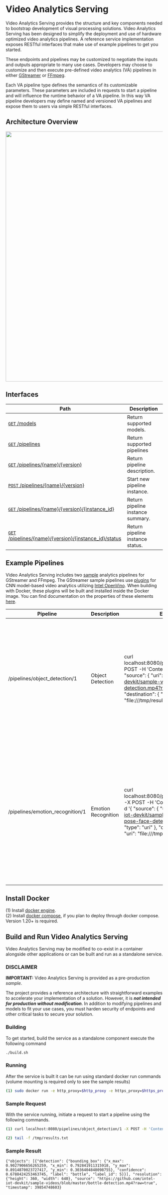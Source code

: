 # Video Analytics Serving

Video Analytics Serving provides the structure and key components needed to bootstrap development of visual processing solutions. Video Analytics Serving has been designed to simplify the deployment and use of hardware optimized video analytics pipelines. A reference service implementation exposes RESTful interfaces that make use of example pipelines to get you started.

These endpoints and pipelines may be customized to negotiate the inputs and outputs appropriate to many use cases. Developers may choose to customize and then execute pre-defined video analytics (VA) pipelines in either [GStreamer](https://github.com/opencv/gst-video-analytics/wiki) or [FFmpeg](https://github.com/OpenVisualCloud/Dockerfiles/blob/master/doc/ffmpeg.md).

 Each VA pipeline type defines the semantics of its customizable parameters. These parameters are included in requests to start a pipeline and will influence the runtime behavior of a VA pipeline. In this way VA pipeline developers may define named and versioned VA pipelines and expose them to users via simple RESTful interfaces.

## Architecture Overview
<img src="doc/html/image/video_analytics_service_architecture.png" width="800">

## Interfaces

| Path | Description |
|----|------|
| [`GET` /models](interfaces.md#get-models) | Return supported models. |
| [`GET` /pipelines](interfaces.md#get-pipelines) | Return supported pipelines |
| [`GET` /pipelines/{name}/{version}](interfaces.md#get-pipelinesnameversion)  | Return pipeline description.|
| [`POST` /pipelines/{name}/{version}](interfaces.md#post-pipelinesnameversion) | Start new pipeline instance. |
| [`GET` /pipelines/{name}/{version}/{instance_id}](interfaces.md#get-pipelinesnameversioninstance_id) | Return pipeline instance summary. |
| [`GET` /pipelines/{name}/{version}/{instance_id}/status](interfaces.md#get-pipelinesnameversioninstance_idstatus) | Return pipeline instance status. |

## Example Pipelines

Video Analytics Serving includes two [sample](pipelines) analytics pipelines for GStreamer and FFmpeg. The GStreamer sample pipelines use [plugins](https://github.com/opencv/gst-video-analytics) for CNN model-based video analytics utilizing [Intel OpenVino](https://software.intel.com/en-us/openvino-toolkit). When building with Docker, these plugins will be built and installed inside the Docker image. You can find documentation on the properties of these elements [here](https://github.com/opencv/gst-video-analytics/wiki/Elements).

|Pipeline| Description| Example Request| Example Detection|
|--------|------------|----------------|------------------|
|/pipelines/object_detection/1|Object Detection|curl localhost:8080/pipelines/object_detection/1 -X POST -H 'Content-Type: application/json' -d '{ "source": { "uri": "https://github.com/intel-iot-devkit/sample-videos/blob/master/bottle-detection.mp4?raw=true", "type": "uri" }, "destination": { "type": "file", "uri": "file:///tmp/results.txt"}}'|{"objects": [{"detection": {"bounding_box": {"x_max": 0.8820319175720215, "x_min": 0.7787219285964966, "y_max": 0.8876367211341858, "y_min": 0.3044118285179138}, "confidence": 0.6628172397613525, "label": "bottle", "label_id": 5}}], "resolution": {"height": 360, "width": 640}, "source": "https://github.com/intel-iot-devkit/sample-videos/blob/master/bottle-detection.mp4?raw=true", "timestamp": 7407821229}|
|/pipelines/emotion_recognition/1|Emotion Recognition|curl localhost:8080/pipelines/emotion_recognition/1 -X POST -H 'Content-Type: application/json' -d '{ "source": { "uri": "https://github.com/intel-iot-devkit/sample-videos/blob/master/head-pose-face-detection-male.mp4?raw=true", "type": "uri" }, "destination": { "type": "file", "uri": "file:///tmp/results1.txt"}}'|{"objects": [{"detection": {"bounding_box": {"x_max": 0.5859826803207397, "x_min": 0.43868017196655273, "y_max": 0.5278626084327698, "y_min": 0.15201044082641602}, "confidence": 0.9999998807907104, "label": "face", "label_id": 1}, "emotion": {"label": "neutral", "model": {"name": "0003_EmoNet_ResNet10"}}}], "resolution": {"height": 432, "width": 768}, "source": "https://github.com/intel-iot-devkit/sample-videos/blob/master/head-pose-face-detection-male.mp4?raw=true", "timestamp": 133083333333}|

## Install Docker

(1) Install [docker engine](https://docs.docker.com/install).     
(2) Install [docker compose](https://docs.docker.com/compose/install), if you plan to deploy through docker compose. Version 1.20+ is required.

## Build and Run Video Analytics Serving

Video Analytics Serving may be modified to co-exist in a container alongside other applications or can be built and run as a standalone service.

### DISCLAIMER
**IMPORTANT:** Video Analytics Serving is provided as a pre-production _sample_.

The project provides a reference architecture with straightforward examples to accelerate your implementation of a solution. However, it is **_not intended for production without modification_**. In addition to modifying pipelines and models to fit your use cases, you must harden security of endpoints and other critical tasks to secure your solution.

### Building

To get started, build the service as a standalone component execute the following command

```bash
./build.sh
```

### Running

After the service is built it can be run using standard docker run commands (volume mounting is required only to see the sample results)

```bash
(1) sudo docker run -e http_proxy=$http_proxy -e https_proxy=$https_proxy -p 8080:8080 -v /tmp:/tmp --rm video_analytics_service_gstreamer
```

### Sample Request

With the service running, initiate a request to start a pipeline using the following commands.
```bash
(1) curl localhost:8080/pipelines/object_detection/1 -X POST -H 'Content-Type: application/json' -d '{ "source": { "uri": "https://github.com/intel-iot-devkit/sample-videos/blob/master/bottle-detection.mp4?raw=true", "type": "uri" }, "destination": { "type": "file", "uri": "file:///tmp/results.txt"}}'

(2) tail -f /tmp/results.txt
```
### Sample Result
```
{"objects": [{"detection": {"bounding_box": {"x_max": 0.9027906656265259, "x_min": 0.792841911315918, "y_max": 0.8914870023727417, "y_min": 0.3036404848098755}, "confidence": 0.6788424253463745, "label": "bottle", "label_id": 5}}], "resolution": {"height": 360, "width": 640}, "source": "https://github.com/intel-iot-devkit/sample-videos/blob/master/bottle-detection.mp4?raw=true", "timestamp": 39854748603}
```
